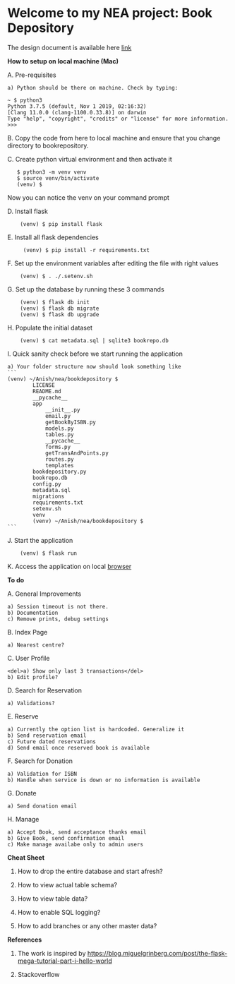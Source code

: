 Welcome to my NEA project: Book Depository
===========================================

The design document is available here [link](https://www.google.com)


**How to setup on local machine (Mac)**

A. Pre-requisites

    a) Python should be there on machine. Check by typing:

```
~ $ python3
Python 3.7.5 (default, Nov 1 2019, 02:16:32)
[Clang 11.0.0 (clang-1100.0.33.8)] on darwin
Type "help", "copyright", "credits" or "license" for more information.
>>> 
```

B. Copy the code from here to local machine and ensure that you change directory to bookrepository. 

C. Create python virtual environment and then activate it
 ```   
    $ python3 -m venv venv
    $ source venv/bin/activate
    (venv) $
```
Now you can notice the venv on your command prompt

D. Install flask
```
    (venv) $ pip install flask
```

E. Install all flask dependencies
```
     (venv) $ pip install -r requirements.txt
```

F. Set up the environment variables after editing the file with right values
```
    (venv) $ . ./.setenv.sh
```

G. Set up the database by running these 3 commands
```
    (venv) $ flask db init
    (venv) $ flask db migrate
    (venv) $ flask db upgrade
```

H. Populate the initial dataset
```
    (venv) $ cat metadata.sql | sqlite3 bookrepo.db
```
I. Quick sanity check before we start running the application

    a) Your folder structure now should look something like
    ```
    (venv) ~/Anish/nea/bookdepository $ 
            LICENSE
            README.md
            __pycache__
            app
                __init__.py		
                email.py		
                getBookByISBN.py	
                models.py		
                tables.py
                __pycache__		
                forms.py		
                getTransAndPoints.py	
                routes.py		
                templates
            bookdepository.py
            bookrepo.db
            config.py
            metadata.sql
            migrations
            requirements.txt
            setenv.sh
            venv
            (venv) ~/Anish/nea/bookdepository $ 
    ```

J. Start the application
```
    (venv) $ flask run
```

K. Access the application on local [browser](http://127.0.0.1:5000)

**To do**

A. General Improvements

    a) Session timeout is not there.
    b) Documentation
    c) Remove prints, debug settings

B. Index Page

    a) Nearest centre?

C. User Profile

    <del>a) Show only last 3 transactions</del>
    b) Edit profile?

D. Search for Reservation

    a) Validations?

E. Reserve

    a) Currently the option list is hardcoded. Generalize it
    b) Send reservation email
    c) Future dated reservations
    d) Send email once reserved book is available

F. Search for Donation

    a) Validation for ISBN
    b) Handle when service is down or no information is available

G. Donate

    a) Send donation email

H. Manage

    a) Accept Book, send acceptance thanks email
    b) Give Book, send confirmation email
    c) Make manage availabe only to admin users

**Cheat Sheet**

1. How to drop the entire database and start afresh?

2. How to view actual table schema?

3. How to view table data?

4. How to enable SQL logging?

5. How to add branches or any other master data?


**References**

1. The work is inspired by https://blog.miguelgrinberg.com/post/the-flask-mega-tutorial-part-i-hello-world

2. Stackoverflow

